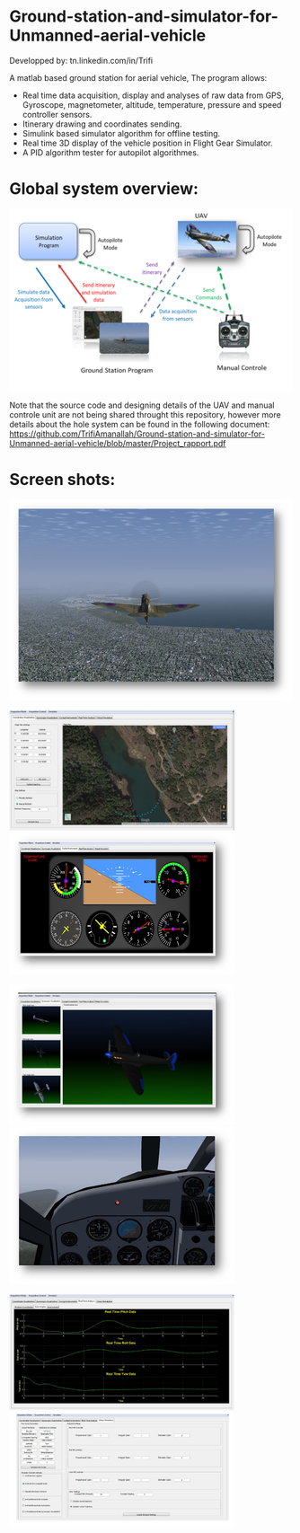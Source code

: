 # Ground-station-and-simulator-for-Unmanned-aerial-vehicle
Developped by: tn.linkedin.com/in/Trifi

A matlab based ground station for aerial vehicle, The program allows:
 - Real time data acquisition, display and analyses of raw data from GPS, Gyroscope, magnetometer, altitude, temperature, pressure and speed      controller sensors.
 - Itinerary drawing and coordinates sending.
 - Simulink based simulator algorithm for offline testing.
 - Real time 3D display of the vehicle position in Flight Gear Simulator.
 - A PID algorithm tester for autopilot algorithmes.
 
# Global system overview:

![picture](Pics/system_overview.png)

Note that the source code and designing details of the UAV and manual controle unit are not being shared throught this repository, however more details about the hole system can be found in the following document:
https://github.com/TrifiAmanallah/Ground-station-and-simulator-for-Unmanned-aerial-vehicle/blob/master/Project_rapport.pdf

# Screen shots:

<img src="Pics/Screen_shot_4.png"> 

<img src="Pics/Screen_shot_1.png" width="400"> <img src="Pics/Screen_shot_2.png" width="400">

<img src="Pics/Screen_shot_3.png" width="400"> <img src="Pics/Screen_shot_5.png" width="400">

<img src="Pics/Screen_shot_6.png" width="400"> <img src="Pics/Screen_shot_7.png" width="400">

